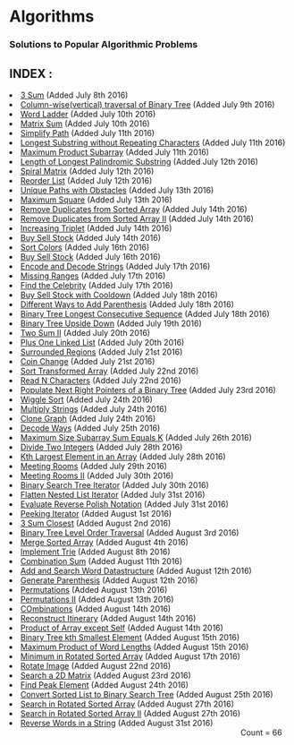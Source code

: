 <html>
    <h1>Algorithms</h1>
    <h3> Solutions to Popular Algorithmic Problems </h3>
    <div>
        <h2>INDEX :</h2>
    </div>
    <div>
        <li> <a href="https://github.com/anujbora/Algorithms/tree/master/3Sum"> 3 Sum</a> (Added July 8th 2016) </li>
        <li> <a href="https://github.com/anujbora/Algorithms/tree/master/Binary%20Tree%20Column-wise%20Traversal"> Column-wise(vertical) traversal of Binary Tree</a> (Added July 9th 2016) </li>
        <li> <a href="https://github.com/anujbora/Algorithms/tree/master/Word%20Ladder"> Word Ladder</a> (Added July 10th 2016) </li>
        <li> <a href="https://github.com/anujbora/Algorithms/tree/master/Matrix%20Sum"> Matrix Sum</a> (Added July 10th 2016) </li>
        <li> <a href="https://github.com/anujbora/Algorithms/tree/master/Simplify%20Path"> Simplify Path</a> (Added July 11th 2016) </li>
        <li> <a href="https://github.com/anujbora/Algorithms/tree/master/Longest%20Substring without%20Repeating%20Characters"> Longest Substring without Repeating Characters</a> (Added July 11th 2016) </li>
        <li> <a href="https://github.com/anujbora/Algorithms/tree/master/Maximum%20Product%20Subarray"> Maximum Product Subarray</a> (Added July 11th 2016) </li>
        <li> <a href="https://github.com/anujbora/Algorithms/tree/master/Length%20of%20Longest%20Palindromic%20Substring"> Length of Longest Palindromic Substring</a> (Added July 12th 2016) </li>
        <li> <a href="https://github.com/anujbora/Algorithms/tree/master/Spiral%20Matrix"> Spiral Matrix</a> (Added July 12th 2016) </li>
        <li> <a href="https://github.com/anujbora/Algorithms/tree/master/Reorder%20List"> Reorder List</a> (Added July 12th 2016) </li>
        <li> <a href="https://github.com/anujbora/Algorithms/tree/master/Unique%20Paths%20with%20Obstacles"> Unique Paths with Obstacles</a> (Added July 13th 2016) </li>
        <li> <a href="https://github.com/anujbora/Algorithms/tree/master/Maximum%20Square"> Maximum Square</a> (Added July 13th 2016) </li>
        <li> <a href="https://github.com/anujbora/Algorithms/tree/master/Remove%20Duplicates%20from%20Sorted%20Array"> Remove Duplicates from Sorted Array</a> (Added July 14th 2016) </li>
        <li> <a href="https://github.com/anujbora/Algorithms/tree/master/Remove%20Duplicates%20from%20Sorted%20Array%20II"> Remove Duplicates from Sorted Array II</a> (Added July 14th 2016) </li>
       <li> <a href="https://github.com/anujbora/Algorithms/tree/master/Increasing%20Triplet"> Increasing Triplet</a> (Added July 14th 2016) </li>
       <li> <a href="https://github.com/anujbora/Algorithms/blob/master/Buy%20Sell%20Stock/Stock.cpp"> Buy Sell Stock</a> (Added July 14th 2016) </li>
       <li> <a href="https://github.com/anujbora/Algorithms/blob/master/Sort%20Colors/"> Sort Colors</a> (Added July 16th 2016) </li>
       <li> <a href="https://github.com/anujbora/Algorithms/blob/master/Buy%20Sell%20Stock/"> Buy Sell Stock</a> (Added July 16th 2016) </li>
       <li> <a href="https://github.com/anujbora/Algorithms/blob/master/Encode%20and%20Decode%20Strings/"> Encode and Decode Strings</a> (Added July 17th 2016) </li>
       <li> <a href="https://github.com/anujbora/Algorithms/blob/master/Missing%20Ranges/"> Missing Ranges</a> (Added July 17th 2016) </li>
       <li> <a href="https://github.com/anujbora/Algorithms/blob/master/Find%20the%20Celebrity/"> Find the Celebrity</a> (Added July 17th 2016) </li>
       <li> <a href="https://github.com/anujbora/Algorithms/blob/master/Buy%20Sell%20Stock%20with%20Cooldown"> Buy Sell Stock with Cooldown</a> (Added July 18th 2016) </li>
       <li> <a href="https://github.com/anujbora/Algorithms/blob/master/Different%20Ways%20to%20Add%20Parenthesis"> Different Ways to Add Parenthesis</a> (Added July 18th 2016) </li> 
       <li> <a href="https://github.com/anujbora/Algorithms/tree/master/Binary%20Tree%20Longest%20Consecutive%20Sequence"> Binary Tree Longest Consecutive Sequence</a> (Added July 18th 2016) </li>
       <li> <a href="https://github.com/anujbora/Algorithms/tree/master/Binary%20Tree%20Upside%20Down"> Binary Tree Upside Down</a> (Added July 19th 2016) </li> 
       <li> <a href="https://github.com/anujbora/Algorithms/tree/master/Two%20Sum%20II"> Two Sum II</a> (Added July 20th 2016) </li>
       <li> <a href="https://github.com/anujbora/Algorithms/tree/master/Plus%20One%20Linked%20List"> Plus One Linked List</a> (Added July 20th 2016) </li> 
       <li> <a href="https://github.com/anujbora/Algorithms/tree/master/Surrounded%20Regions"> Surrounded Regions</a> (Added July 21st 2016) </li> 
       <li> <a href="https://github.com/anujbora/Algorithms/tree/master/Coin%20Change"> Coin Change</a> (Added July 21st 2016) </li> 
       <li> <a href="https://github.com/anujbora/Algorithms/tree/master/Sort%20Transformed%20Array"> Sort Transformed Array</a> (Added July 22nd 2016) </li> 
       <li> <a href="https://github.com/anujbora/Algorithms/tree/master/Read%20N%20Characters"> Read N Characters</a> (Added July 22nd 2016) </li> 
       <li> <a href="https://github.com/anujbora/Algorithms/tree/master/Populate%20Next%20Right%20Pointers"> Populate Next Right Pointers of a Binary Tree</a> (Added July 23rd 2016) </li> 
       <li> <a href="https://github.com/anujbora/Algorithms/tree/master/Wiggle%20Sort"> Wiggle Sort</a> (Added July 24th 2016) </li> 
       <li> <a href="https://github.com/anujbora/Algorithms/tree/master/Multiply%20Strings"> Multiply Strings</a> (Added July 24th 2016) </li> 
       <li> <a href="https://github.com/anujbora/Algorithms/tree/master/Clone%20Graph"> Clone Graph</a> (Added July 24th 2016) </li> 
       <li> <a href="https://github.com/anujbora/Algorithms/tree/master/Decode%20Ways"> Decode Ways</a> (Added July 25th 2016) </li> 
       <li> <a href="https://github.com/anujbora/Algorithms/tree/master/Maximum%20Size%20Subarray%20Sum%20Equals%20k"> Maximum Size Subarray Sum Equals K</a> (Added July 26th 2016) </li>
       <li> <a href="https://github.com/anujbora/Algorithms/tree/master/Divide%20Two%20Integers"> Divide Two Integers</a> (Added July 28th 2016) </li> 
       <li> <a href="https://github.com/anujbora/Algorithms/tree/master/Kth%20Largest%20Element%20in%20an%20Array"> Kth Largest Element in an Array</a> (Added July 28th 2016) </li> 
       <li> <a href="https://github.com/anujbora/Algorithms/tree/master/Meeting%20Rooms"> Meeting Rooms</a> (Added July 29th 2016) </li>
       <li> <a href="https://github.com/anujbora/Algorithms/tree/master/Meeting%20Rooms%20II"> Meeting Rooms II</a> (Added July 30th 2016) </li> 
       <li> <a href="https://github.com/anujbora/Algorithms/tree/master/Binary%20Search%20Tree%20Iterator"> Binary Search Tree Iterator</a> (Added July 30th 2016) </li>
       <li> <a href="https://github.com/anujbora/Algorithms/tree/master/Flatten%20Nested%20List%20Iterator"> Flatten Nested List Iterator</a> (Added July 31st 2016) </li>
       <li> <a href="https://github.com/anujbora/Algorithms/tree/master/Evaluate%20Reverse%20Polish%20Notation"> Evaluate Reverse Polish Notation</a> (Added July 31st 2016) </li>
       <li> <a href="https://github.com/anujbora/Algorithms/tree/master/Peeking%20Iterator"> Peeking Iterator</a> (Added August 1st 2016) </li>
       <li> <a href="https://github.com/anujbora/Algorithms/tree/master/3Sum%20Closest"> 3 Sum Closest</a> (Added August 2nd 2016) </li>
       <li> <a href="https://github.com/anujbora/Algorithms/tree/master/Binary%20Tree%20Level%20Order%20Traversal"> Binary Tree Level Order Traversal</a> (Added August 3rd 2016) </li>
       <li> <a href="https://github.com/anujbora/Algorithms/tree/master/Merge%20Sorted%20Array"> Merge Sorted Array</a> (Added August 4th 2016) </li>
       <li> <a href="https://github.com/anujbora/Algorithms/tree/master/Implement%20Trie"> Implement Trie</a> (Added August 8th 2016) </li>
       <li> <a href="https://github.com/anujbora/Algorithms/tree/master/Combination%20Sum"> Combination Sum</a> (Added August 11th 2016) </li>
       <li> <a href="https://github.com/anujbora/Algorithms/tree/master/Add%20and%20Search%20Word%20Datastructure"> Add and Search Word Datastructure</a> (Added August 12th 2016) </li>
       <li> <a href="https://github.com/anujbora/Algorithms/tree/master/Generate%20Parenthesis">Generate Parenthesis</a> (Added August 12th 2016) </li>
       <li> <a href="https://github.com/anujbora/Algorithms/tree/master/Permutations">Permutations</a> (Added August 13th 2016) </li>
       <li> <a href="https://github.com/anujbora/Algorithms/tree/master/Permutations%20II">Permutations II</a> (Added August 13th 2016) </li>
       <li> <a href="https://github.com/anujbora/Algorithms/tree/master/Combinations">COmbinations</a> (Added August 14th 2016) </li>
       <li> <a href="https://github.com/anujbora/Algorithms/tree/master/Reconstruct%20Itinerary">Reconstruct Itinerary</a> (Added August 14th 2016) </li>
       <li> <a href="https://github.com/anujbora/Algorithms/tree/master/Product%20of%20Array%20except%20Self">Product of Array except Self</a> (Added August 14th 2016) </li>
       <li> <a href="https://github.com/anujbora/Algorithms/tree/master/Binary%20Tree%20kth%20Smallest%20Element">Binary Tree kth Smallest Element</a> (Added August 15th 2016) </li>
       <li> <a href="https://github.com/anujbora/Algorithms/tree/master/Maximum%20Product%20of%20Word%20Lengths">Maximum Product of Word Lengths</a> (Added August 15th 2016) </li>
       <li> <a href="https://github.com/anujbora/Algorithms/tree/master/Minimum%20in%20Rotated%20Sorted%20Array">Minimum in Rotated Sorted Array</a> (Added August 17th 2016) </li>
       <li> <a href="https://github.com/anujbora/Algorithms/tree/master/Rotate%20Image">Rotate Image</a> (Added August 22nd 2016) </li>
       <li> <a href="https://github.com/anujbora/Algorithms/tree/master/Search%20a%202D%20Matrix">Search a 2D Matrix</a> (Added August 23rd 2016) </li>
       <li> <a href="https://github.com/anujbora/Algorithms/tree/master/Find%20Peak%20Element">Find Peak Element</a> (Added August 24th 2016) </li>
       <li> <a href="https://github.com/anujbora/Algorithms/tree/master/Convert%20Sorted%20List%20to%20Binary%20Search%20Tree">Convert Sorted List to Binary Search Tree</a> (Added August 25th 2016) </li>
       <li> <a href="https://github.com/anujbora/Algorithms/tree/master/Search%20in%20Rotated%20Sorted%20Array">Search in Rotated Sorted Array</a> (Added August 27th 2016) </li>
       <li> <a href="https://github.com/anujbora/Algorithms/tree/master/Search%20in%20Rotated%20Sorted%20Array%20II">Search in Rotated Sorted Array II</a> (Added August 27th 2016) </li>
       <li> <a href="https://github.com/anujbora/Algorithms/tree/master/Reverse%20Words%20in%20a%20String">Reverse Words in a String</a> (Added August 31st 2016) </li>
    </div>
    <div id="counter" align="right">  
        Count = 66 &nbsp;&nbsp;&nbsp;
    </div>
</html>